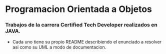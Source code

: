 # Programacion Orientada a Objetos

### Trabajos de la carrera Certified Tech Developer realizados en JAVA.

- Cada uno tiene su propio README describiendo el enunciado a resolver asi como su UML a modo de documentacion.